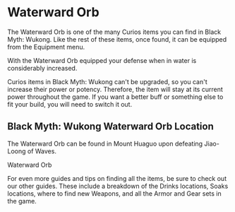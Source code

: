 # Waterward Orb

The Waterward Orb is one of the many Curios items you can find in Black Myth: Wukong. Like the rest of these items, once found, it can be equipped from the Equipment menu. 

With the Waterward Orb equipped your defense when in water is considerably increased. 

Curios items in Black Myth: Wukong can't be upgraded, so you can't increase their power or potency. Therefore, the item will stay at its current power throughout the game. If you want a better buff or something else to fit your build, you will need to switch it out. 

## Black Myth: Wukong Waterward Orb Location

The Waterward Orb can be found in Mount Huaguo upon defeating Jiao-Loong of Waves. 

Waterward Orb

For even more guides and tips on finding all the items, be sure to check out our other guides. These include a breakdown of the Drinks locations, Soaks locations, where to find new Weapons, and all the Armor and Gear sets in the game.